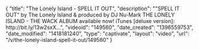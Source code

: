 {
    "title": "The Lonely Island - SPELL IT OUT",
    "description": "\"SPELL IT OUT\" by The Lonely Island & produced by DJ Nu-Mark THE LONELY ISLAND - THE WACK ALBUM available now! iTunes [deluxe version]: http:\/\/bit.ly\/13w2sxX...",
    "videoid": "149560",
    "date_created": "1396559753",
    "date_modified": "1418181240",
    "type": "captivate",
    "layout": "video",
    "url": "\/v\/the-lonely-island-spell-it-out\/149560"
}